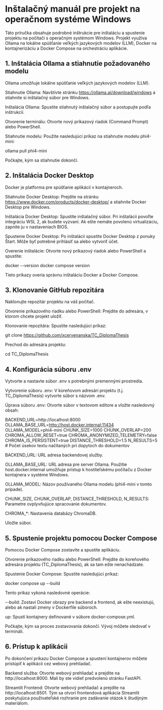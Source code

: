 # Inštalačný manuál pre projekt na operačnom systéme Windows

Táto príručka obsahuje podrobné inštrukcie pre inštaláciu a spustenie projektu na počítači s operačným systémom Windows. Projekt využíva Ollama na lokálne spúšťanie veľkých jazykových modelov (LLM), Docker na kontajnerizáciu a Docker Compose na orchestráciu aplikácie. 

## 1. Inštalácia Ollama a stiahnutie požadovaného modelu
Ollama umožňuje lokálne spúšťanie veľkých jazykových modelov (LLM).

Stiahnutie Ollama: Navštívte stránku https://ollama.ai/download/windows a stiahnite si inštalačný súbor pre Windows.

Inštalácia Ollama: Spustite stiahnutý inštalačný súbor a postupujte podľa inštrukcií.

Otvorenie terminálu: Otvorte nový príkazový riadok (Command Prompt) alebo PowerShell.

Stiahnutie modelu: Použite nasledujúci príkaz na stiahnutie modelu phi4-mini:


ollama pull phi4-mini

Počkajte, kým sa stiahnutie dokončí.

## 2. Inštalácia Docker Desktop
Docker je platforma pre spúšťanie aplikácií v kontajneroch.

Stiahnutie Docker Desktop: Prejdite na stránku https://www.docker.com/products/docker-desktop/ a stiahnite Docker Desktop pre Windows.

Inštalácia Docker Desktop: Spustite inštalačný súbor. Pri inštalácii povoľte integráciu WSL 2, ak budete vyzvaní. Ak ešte nemáte povolenú virtualizáciu, zapnite ju v nastaveniach BIOS.

Spustenie Docker Desktop: Po inštalácii spustite Docker Desktop z ponuky Štart. Môže byť potrebné prihlásiť sa alebo vytvoriť účet.

Overenie inštalácie: Otvorte nový príkazový riadok alebo PowerShell a spustite:


docker --version
docker compose version

Tieto príkazy overia správnu inštaláciu Docker a Docker Compose.

## 3. Klonovanie GitHub repozitára
Naklonujte repozitár projektu na váš počítač.

Otvorenie príkazového riadku alebo PowerShell: Prejdite do adresára, v ktorom chcete projekt uložiť.

Klonovanie repozitára: Spustite nasledujúci príkaz:

git clone https://github.com/xcervenanska/TC_DiplomaThesis

Prechod do adresára projektu:


cd TC_DiplomaThesis


## 4. Konfigurácia súboru .env
Vytvorte a nastavte súbor .env s potrebnými premennými prostredia.

Vytvorenie súboru .env: V koreňovom adresári projektu (t.j. TC_DiplomaThesis) vytvorte súbor s názvom .env.

Úprava súboru .env: Otvorte súbor v textovom editore a vložte nasledovný obsah:


BACKEND_URL=http://localhost:8000
OLLAMA_BASE_URL=http://host.docker.internal:11434
OLLAMA_MODEL=phi4-mini
CHUNK_SIZE=1000
CHUNK_OVERLAP=200
CHROMA_ALLOW_RESET=true
CHROMA_ANONYMIZED_TELEMETRY=false
CHROMA_IS_PERSISTENT=true
DISTANCE_THRESHOLD=1.5
N_RESULTS=5  # Počet úsekov textu načítaných pri dopytoch do dokumentov

BACKEND_URL: URL adresa backendovej služby.

OLLAMA_BASE_URL: URL adresa pre server Ollama. Použitie host.docker.internal umožňuje prístup k hostiteľskému počítaču z Docker kontajnera v systéme Windows.

OLLAMA_MODEL: Názov používaného Ollama modelu (phi4-mini v tomto prípade).

CHUNK_SIZE, CHUNK_OVERLAP, DISTANCE_THRESHOLD, N_RESULTS: Parametre ovplyvňujúce spracovanie dokumentov.

CHROMA_*: Nastavenia databázy ChromaDB.

Uložte súbor.

## 5. Spustenie projektu pomocou Docker Compose
Pomocou Docker Compose zostavíte a spustíte aplikáciu.

Otvorenie príkazového riadku alebo PowerShell: Prejdite do koreňového adresára projektu (TC_DiplomaThesis), ak sa tam ešte nenachádzate.

Spustenie Docker Compose: Spustite nasledujúci príkaz:


docker compose up --build

Tento príkaz vykoná nasledovné operácie:

--build: Zostaví Docker obrazy pre backend a frontend, ak ešte neexistujú, alebo ak nastali zmeny v Dockerfile súboroch.

up: Spustí kontajnery definované v súbore docker-compose.yml.

Počkajte, kým sa proces zostavovania dokončí. Vývoj môžete sledovať v termináli.

## 6. Prístup k aplikácii
Po dokončení príkazu Docker Compose a spustení kontajnerov môžete pristúpiť k aplikácii cez webový prehliadač.

Backend služba: Otvorte webový prehliadač a prejdite na http://localhost:8000. Mali by ste vidieť predvolenú stránku FastAPI.

Streamlit Frontend: Otvorte webový prehliadač a prejdite na http://localhost:8501. Tým sa otvorí frontendová aplikácia Streamlit poskytujúca používateľské rozhranie pre zadávanie otázok k študijným materiálom.



 
